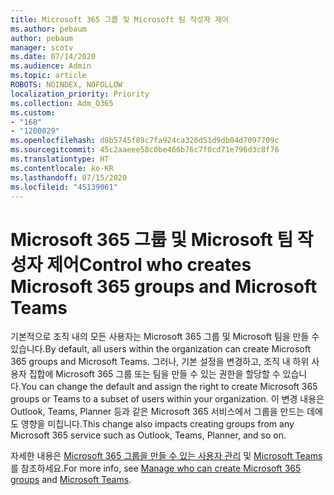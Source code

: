 ```yaml
---
title: Microsoft 365 그룹 및 Microsoft 팀 작성자 제어
ms.author: pebaum
author: pebaum
manager: scotv
ms.date: 07/14/2020
ms.audience: Admin
ms.topic: article
ROBOTS: NOINDEX, NOFOLLOW
localization_priority: Priority
ms.collection: Adm_O365
ms.custom:
- "168"
- "1200029"
ms.openlocfilehash: d8b5745f89c7fa924ca326d51d9db04d7097709c
ms.sourcegitcommit: 45c2aaeee58c0be466b76c7f0cd71e796d3c8f76
ms.translationtype: HT
ms.contentlocale: ko-KR
ms.lasthandoff: 07/15/2020
ms.locfileid: "45139061"
---
```

# <a name="control-who-creates-microsoft-365-groups-and-microsoft-teams"></a><span data-ttu-id="36e58-102">Microsoft 365 그룹 및 Microsoft 팀 작성자 제어</span><span class="sxs-lookup"><span data-stu-id="36e58-102">Control who creates Microsoft 365 groups and Microsoft Teams</span></span>

<span data-ttu-id="36e58-103">기본적으로 조직 내의 모든 사용자는 Microsoft 365 그룹 및 Microsoft 팀을 만들 수 있습니다.</span><span class="sxs-lookup"><span data-stu-id="36e58-103">By default, all users within the organization can create Microsoft 365 groups and Microsoft Teams.</span></span> <span data-ttu-id="36e58-104">그러나, 기본 설정을 변경하고, 조직 내 하위 사용자 집합에 Microsoft 365 그룹 또는 팀을 만들 수 있는 권한을 할당할 수 있습니다.</span><span class="sxs-lookup"><span data-stu-id="36e58-104">You can change the default and assign the right to create Microsoft 365 groups or Teams to a subset of users within your organization.</span></span> <span data-ttu-id="36e58-105">이 변경 내용은 Outlook, Teams, Planner 등과 같은 Microsoft 365 서비스에서 그룹을 만드는 데에도 영향을 미칩니다.</span><span class="sxs-lookup"><span data-stu-id="36e58-105">This change also impacts creating groups from any Microsoft 365 service such as Outlook, Teams, Planner, and so on.</span></span>

<span data-ttu-id="36e58-106">자세한 내용은 [Microsoft 365 그룹을 만들 수 있는 사용자 관리](https://support.office.com/article/Manage-who-can-create-Office-365-Groups-4c46c8cb-17d0-44b5-9776-005fced8e618) 및 [Microsoft Teams](https://aka.ms/rtsf)를 참조하세요.</span><span class="sxs-lookup"><span data-stu-id="36e58-106">For more info, see [Manage who can create Microsoft 365 groups](https://support.office.com/article/Manage-who-can-create-Office-365-Groups-4c46c8cb-17d0-44b5-9776-005fced8e618) and [Microsoft Teams](https://aka.ms/rtsf).</span></span>